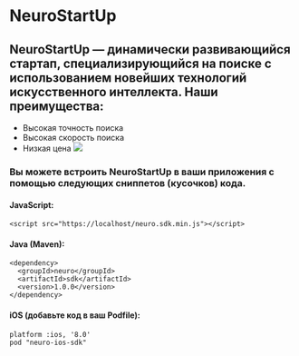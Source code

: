 # NeuroStartUp
## NeuroStartUp — динамически развивающийся стартап, специализирующийся на поиске с использованием новейших технологий искусственного интеллекта. Наши преимущества:
* Высокая точность поиска
* Высокая скорость поиска
* Низкая цена
![](https://i.imgur.com/IZORWiI.png)

### Вы можете встроить NeuroStartUp в ваши приложения с помощью следующих сниппетов (кусочков) кода.

#### JavaScript:

```
<script src="https://localhost/neuro.sdk.min.js"></script>
```

#### Java (Maven):

```
<dependency>
  <groupId>neuro</groupId>
  <artifactId>sdk</artifactId>
  <version>1.0.0</version>
</dependency>
```

#### iOS (добавьте код в ваш Podfile):

```
platform :ios, '8.0'
pod "neuro-ios-sdk"
```
